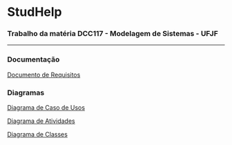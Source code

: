 # StudHelp

### Trabalho da matéria DCC117 - Modelagem de Sistemas - UFJF
---
### Documentação
[Documento de Requisitos](https://docs.google.com/document/d/1RxyWyKjqwz9kEvx3caPUfI-cxhhJ60OmMy1iSTVg0FQ/edit?usp=sharing)

### Diagramas
[Diagrama de Caso de Usos](https://drive.google.com/file/d/1BTX8_ynneNfLRRlMnj2I7GLwbHxR1Ws1/view)

[Diagrama de Atividades](https://drive.google.com/file/d/1EM37mSmbwUEZ8taNrbCIAoocpGgSLLxh/view?usp=sharing)

[Diagrama de Classes](https://drive.google.com/file/d/1COMMn51CtqPTQCkwS2m8_-lHmjkT6nzS/view?usp=sharing)
